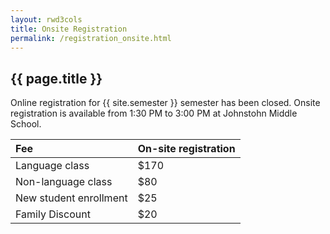 ```yaml
---
layout: rwd3cols
title: Onsite Registration
permalink: /registration_onsite.html
---
```

## {{ page.title }}


Online registration for {{ site.semester }} semester has been closed. 
Onsite registration is available from 1:30 PM to 3:00 PM at Johnstohn Middle School. 

|   Fee        | On-site registration |
|:-------------|:------|
| Language class | $170  |
| Non-language class | $80  |
| New student enrollment | $25   |
| Family Discount     | $20  |
